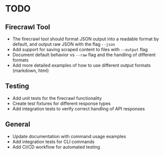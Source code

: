 # TODO

## Firecrawl Tool

- The firecrawl tool should format JSON output into a readable format by default, and output raw JSON with the flag `--json`
- Add support for saving scraped content to files with `--output` flag
- Document default behavior vs `--raw` flag and the handling of different formats
- Add more detailed examples of how to use different output formats (markdown, html)

## Testing

- Add unit tests for the firecrawl functionality
- Create test fixtures for different response types
- Add integration tests to verify correct handling of API responses

## General

- Update documentation with command usage examples
- Add integration tests for CLI commands
- Add CI/CD workflow for automated testing